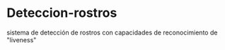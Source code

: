 # Deteccion-rostros
 sistema de detección de rostros con capacidades de reconocimiento de "liveness"
